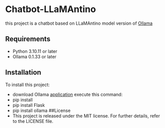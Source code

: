 # Chatbot-LLaMAntino
this project is a chatbot based on LLaMAntino model version of [Ollama](https://ollama.com/ifioravanti/llamantino-2)
## Requirements
* Python 3.10.11 or later
* Ollama 0.1.33 or later
## Installation
To install this project:
* download Ollama [application](https://github.com/ollama/ollama?tab=readme-ov-file)
execute this command:
* pip install
* pip install Flask
* pip install ollama
##License
* This project is released under the MIT license. For further details, refer to the LICENSE file.

